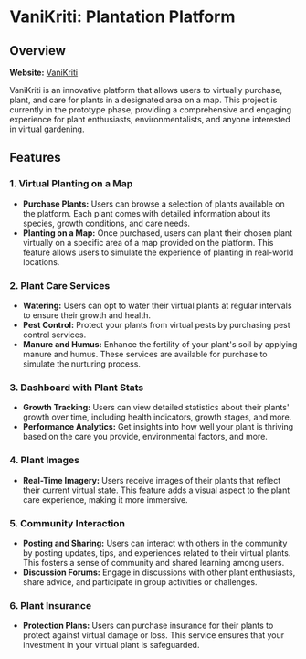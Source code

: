 # VaniKriti: Plantation Platform

## Overview

**Website:** [VaniKriti](https://sap-two.vercel.app)

VaniKriti is an innovative platform that allows users to virtually purchase, plant, and care for plants in a designated area on a map. This project is currently in the prototype phase, providing a comprehensive and engaging experience for plant enthusiasts, environmentalists, and anyone interested in virtual gardening.

## Features

### 1. **Virtual Planting on a Map**
- **Purchase Plants:** Users can browse a selection of plants available on the platform. Each plant comes with detailed information about its species, growth conditions, and care needs.
- **Planting on a Map:** Once purchased, users can plant their chosen plant virtually on a specific area of a map provided on the platform. This feature allows users to simulate the experience of planting in real-world locations.

### 2. **Plant Care Services**
- **Watering:** Users can opt to water their virtual plants at regular intervals to ensure their growth and health.
- **Pest Control:** Protect your plants from virtual pests by purchasing pest control services.
- **Manure and Humus:** Enhance the fertility of your plant's soil by applying manure and humus. These services are available for purchase to simulate the nurturing process.

### 3. **Dashboard with Plant Stats**
- **Growth Tracking:** Users can view detailed statistics about their plants' growth over time, including health indicators, growth stages, and more.
- **Performance Analytics:** Get insights into how well your plant is thriving based on the care you provide, environmental factors, and more.

### 4. **Plant Images**
- **Real-Time Imagery:** Users receive images of their plants that reflect their current virtual state. This feature adds a visual aspect to the plant care experience, making it more immersive.

### 5. **Community Interaction**
- **Posting and Sharing:** Users can interact with others in the community by posting updates, tips, and experiences related to their virtual plants. This fosters a sense of community and shared learning among users.
- **Discussion Forums:** Engage in discussions with other plant enthusiasts, share advice, and participate in group activities or challenges.

### 6. **Plant Insurance**
- **Protection Plans:** Users can purchase insurance for their plants to protect against virtual damage or loss. This service ensures that your investment in your virtual plant is safeguarded.


